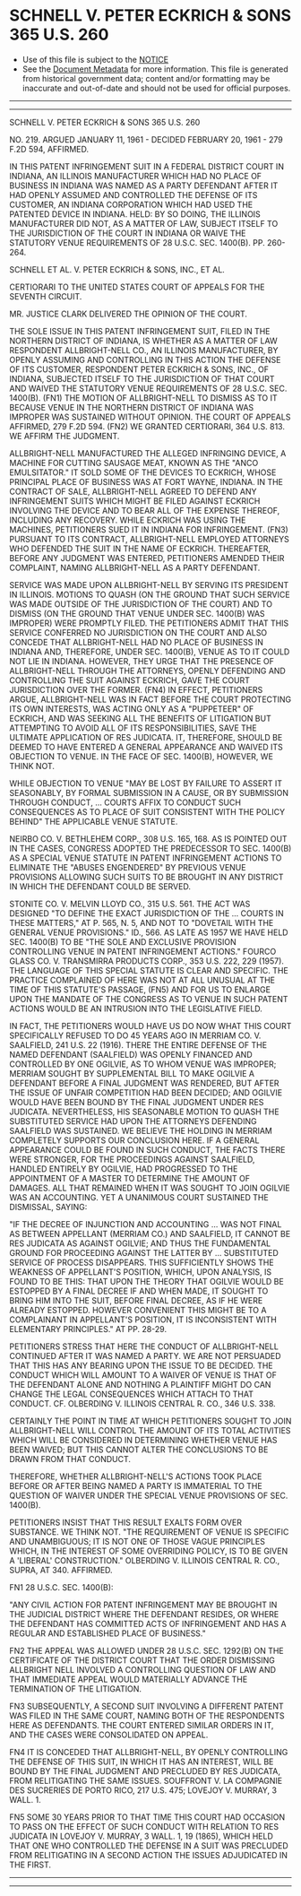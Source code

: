 ---
---

# SCHNELL V. PETER ECKRICH & SONS 365 U.S. 260

* Use of this file is subject to the [NOTICE](https://github.com/publicdocs/notice/blob/master/NOTICE)
* See the [Document Metadata](../../../) for more information.
  This file is generated from historical government data; content and/or formatting may be inaccurate and out-of-date and should not be used for official purposes.

----------
----------

SCHNELL V. PETER ECKRICH & SONS 365 U.S. 260

NO. 219.  ARGUED JANUARY 11, 1961 - DECIDED FEBRUARY 20, 1961 - 279 F.2D 594, AFFIRMED.

IN THIS PATENT INFRINGEMENT SUIT IN A FEDERAL DISTRICT COURT IN INDIANA, AN ILLINOIS MANUFACTURER WHICH HAD NO PLACE OF BUSINESS IN INDIANA WAS NAMED AS A PARTY DEFENDANT AFTER IT HAD OPENLY ASSUMED AND CONTROLLED THE DEFENSE OF ITS CUSTOMER, AN INDIANA CORPORATION WHICH HAD USED THE PATENTED DEVICE IN INDIANA.  HELD:  BY SO DOING, THE ILLINOIS MANUFACTURER DID NOT, AS A MATTER OF LAW, SUBJECT ITSELF TO THE JURISDICTION OF THE COURT IN INDIANA OR WAIVE THE STATUTORY VENUE REQUIREMENTS OF 28 U.S.C. SEC. 1400(B).  PP. 260-264.

SCHNELL ET AL. V. PETER ECKRICH & SONS, INC., ET AL.

CERTIORARI TO THE UNITED STATES COURT OF APPEALS FOR THE SEVENTH CIRCUIT.

MR. JUSTICE CLARK DELIVERED THE OPINION OF THE COURT.

THE SOLE ISSUE IN THIS PATENT INFRINGEMENT SUIT, FILED IN THE NORTHERN DISTRICT OF INDIANA, IS WHETHER AS A MATTER OF LAW RESPONDENT ALLBRIGHT-NELL CO., AN ILLINOIS MANUFACTURER, BY OPENLY ASSUMING AND CONTROLLING IN THIS ACTION THE DEFENSE OF ITS CUSTOMER, RESPONDENT PETER ECKRICH & SONS, INC., OF INDIANA, SUBJECTED ITSELF TO THE JURISDICTION OF THAT COURT AND WAIVED THE STATUTORY VENUE REQUIREMENTS OF 28 U.S.C. SEC. 1400(B).  (FN1)  THE MOTION OF ALLBRIGHT-NELL TO DISMISS AS TO IT BECAUSE VENUE IN THE NORTHERN DISTRICT OF INDIANA WAS IMPROPER WAS SUSTAINED WITHOUT OPINION.  THE COURT OF APPEALS AFFIRMED, 279 F.2D 594.  (FN2)  WE GRANTED CERTIORARI, 364 U.S. 813.  WE AFFIRM THE JUDGMENT.

ALLBRIGHT-NELL MANUFACTURED THE ALLEGED INFRINGING DEVICE, A MACHINE FOR CUTTING SAUSAGE MEAT, KNOWN AS THE "ANCO EMULSITATOR."  IT SOLD SOME OF THE DEVICES TO ECKRICH, WHOSE PRINCIPAL PLACE OF BUSINESS WAS AT FORT WAYNE, INDIANA.  IN THE CONTRACT OF SALE, ALLBRIGHT-NELL AGREED TO DEFEND ANY INFRINGEMENT SUITS WHICH MIGHT BE FILED AGAINST ECKRICH INVOLVING THE DEVICE AND TO BEAR ALL OF THE EXPENSE THEREOF, INCLUDING ANY RECOVERY.  WHILE ECKRICH WAS USING THE MACHINES, PETITIONERS SUED IT IN INDIANA FOR INFRINGEMENT.  (FN3)  PURSUANT TO ITS CONTRACT, ALLBRIGHT-NELL EMPLOYED ATTORNEYS WHO DEFENDED THE SUIT IN THE NAME OF ECKRICH.  THEREAFTER, BEFORE ANY JUDGMENT WAS ENTERED, PETITIONERS AMENDED THEIR COMPLAINT, NAMING ALLBRIGHT-NELL AS A PARTY DEFENDANT.

SERVICE WAS MADE UPON ALLBRIGHT-NELL BY SERVING ITS PRESIDENT IN ILLINOIS.  MOTIONS TO QUASH (ON THE GROUND THAT SUCH SERVICE WAS MADE OUTSIDE OF THE JURISDICTION OF THE COURT) AND TO DISMISS (ON THE GROUND THAT VENUE UNDER SEC. 1400(B) WAS IMPROPER) WERE PROMPTLY FILED.  THE PETITIONERS ADMIT THAT THIS SERVICE CONFERRED NO JURISDICTION ON THE COURT AND ALSO CONCEDE THAT ALLBRIGHT-NELL HAD NO PLACE OF BUSINESS IN INDIANA AND, THEREFORE, UNDER SEC. 1400(B), VENUE AS TO IT COULD NOT LIE IN INDIANA.  HOWEVER, THEY URGE THAT THE PRESENCE OF ALLBRIGHT-NELL THROUGH THE ATTORNEYS, OPENLY DEFENDING AND CONTROLLING THE SUIT AGAINST ECKRICH, GAVE THE COURT JURISDICTION OVER THE FORMER.  (FN4) IN EFFECT, PETITIONERS ARGUE, ALLBRIGHT-NELL WAS IN FACT BEFORE THE COURT PROTECTING ITS OWN INTERESTS, WAS ACTING ONLY AS A "PUPPETEER" OF ECKRICH, AND WAS SEEKING ALL THE BENEFITS OF LITIGATION BUT ATTEMPTING TO AVOID ALL OF ITS RESPONSIBILITIES, SAVE THE ULTIMATE APPLICATION OF RES JUDICATA.  IT, THEREFORE, SHOULD BE DEEMED TO HAVE ENTERED A GENERAL APPEARANCE AND WAIVED ITS OBJECTION TO VENUE.  IN THE FACE OF SEC. 1400(B), HOWEVER, WE THINK NOT.

WHILE OBJECTION TO VENUE "MAY BE LOST BY FAILURE TO ASSERT IT SEASONABLY, BY FORMAL SUBMISSION IN A CAUSE, OR BY SUBMISSION THROUGH CONDUCT,  ...  COURTS AFFIX TO CONDUCT SUCH CONSEQUENCES AS TO PLACE OF SUIT CONSISTENT WITH THE POLICY BEHIND" THE APPLICABLE VENUE STATUTE.

NEIRBO CO. V. BETHLEHEM CORP., 308 U.S. 165, 168.  AS IS POINTED OUT IN THE CASES, CONGRESS ADOPTED THE PREDECESSOR TO SEC. 1400(B) AS A SPECIAL VENUE STATUTE IN PATENT INFRINGEMENT ACTIONS TO ELIMINATE THE "ABUSES ENGENDERED" BY PREVIOUS VENUE PROVISIONS ALLOWING SUCH SUITS TO BE BROUGHT IN ANY DISTRICT IN WHICH THE DEFENDANT COULD BE SERVED.

STONITE CO. V. MELVIN LLOYD CO., 315 U.S. 561.  THE ACT WAS DESIGNED "TO DEFINE THE EXACT JURISDICTION OF THE  ...  COURTS IN THESE MATTERS," AT P. 565, N. 5, AND NOT TO "DOVETAIL WITH THE GENERAL VENUE PROVISIONS."  ID., 566.  AS LATE AS 1957 WE HAVE HELD SEC. 1400(B) TO BE "THE SOLE AND EXCLUSIVE PROVISION CONTROLLING VENUE IN PATENT INFRINGEMENT ACTIONS."  FOURCO GLASS CO. V. TRANSMIRRA PRODUCTS CORP., 353 U.S. 222, 229 (1957).  THE LANGUAGE OF THIS SPECIAL STATUTE IS CLEAR AND SPECIFIC.  THE PRACTICE COMPLAINED OF HERE WAS NOT AT ALL UNUSUAL AT THE TIME OF THIS STATUTE'S PASSAGE, (FN5) AND FOR US TO ENLARGE UPON THE MANDATE OF THE CONGRESS AS TO VENUE IN SUCH PATENT ACTIONS WOULD BE AN INTRUSION INTO THE LEGISLATIVE FIELD.

IN FACT, THE PETITIONERS WOULD HAVE US DO NOW WHAT THIS COURT SPECIFICALLY REFUSED TO DO 45 YEARS AGO IN MERRIAM CO. V. SAALFIELD, 241 U.S. 22 (1916).  THERE THE ENTIRE DEFENSE OF THE NAMED DEFENDANT (SAALFIELD) WAS OPENLY FINANCED AND CONTROLLED BY ONE OGILVIE, AS TO WHOM VENUE WAS IMPROPER; MERRIAM SOUGHT BY SUPPLEMENTAL BILL TO MAKE OGILVIE A DEFENDANT BEFORE A FINAL JUDGMENT WAS RENDERED, BUT AFTER THE ISSUE OF UNFAIR COMPETITION HAD BEEN DECIDED; AND OGILVIE WOULD HAVE BEEN BOUND BY THE FINAL JUDGMENT UNDER RES JUDICATA.  NEVERTHELESS, HIS SEASONABLE MOTION TO QUASH THE SUBSTITUTED SERVICE HAD UPON THE ATTORNEYS DEFENDING SAALFIELD WAS SUSTAINED.  WE BELIEVE THE HOLDING IN MERRIAM COMPLETELY SUPPORTS OUR CONCLUSION HERE.  IF A GENERAL APPEARANCE COULD BE FOUND IN SUCH CONDUCT, THE FACTS THERE WERE STRONGER, FOR THE PROCEEDINGS AGAINST SAALFIELD, HANDLED ENTIRELY BY OGILVIE, HAD PROGRESSED TO THE APPOINTMENT OF A MASTER TO DETERMINE THE AMOUNT OF DAMAGES.  ALL THAT REMAINED WHEN IT WAS SOUGHT TO JOIN OGILVIE WAS AN ACCOUNTING.  YET A UNANIMOUS COURT SUSTAINED THE DISMISSAL, SAYING:

"IF THE DECREE OF INJUNCTION AND ACCOUNTING  ...  WAS NOT FINAL AS BETWEEN APPELLANT (MERRIAM CO.) AND SAALFIELD, IT CANNOT BE RES JUDICATA AS AGAINST OGILVIE; AND THUS THE FUNDAMENTAL GROUND FOR PROCEEDING AGAINST THE LATTER BY  ...  SUBSTITUTED SERVICE OF PROCESS DISAPPEARS.  THIS SUFFICIENTLY SHOWS THE WEAKNESS OF APPELLANT'S POSITION, WHICH, UPON ANALYSIS, IS FOUND TO BE THIS:  THAT UPON THE THEORY THAT OGILVIE WOULD BE ESTOPPED BY A FINAL DECREE IF AND WHEN MADE, IT SOUGHT TO BRING HIM INTO THE SUIT, BEFORE FINAL DECREE, AS IF HE WERE ALREADY ESTOPPED.  HOWEVER CONVENIENT THIS MIGHT BE TO A COMPLAINANT IN APPELLANT'S POSITION, IT IS INCONSISTENT WITH ELEMENTARY PRINCIPLES."  AT PP. 28-29.

PETITIONERS STRESS THAT HERE THE CONDUCT OF ALLBRIGHT-NELL CONTINUED AFTER IT WAS NAMED A PARTY.  WE ARE NOT PERSUADED THAT THIS HAS ANY BEARING UPON THE ISSUE TO BE DECIDED.  THE CONDUCT WHICH WILL AMOUNT TO A WAIVER OF VENUE IS THAT OF THE DEFENDANT ALONE AND NOTHING A PLAINTIFF MIGHT DO CAN CHANGE THE LEGAL CONSEQUENCES WHICH ATTACH TO THAT CONDUCT.  CF. OLBERDING V. ILLINOIS CENTRAL R. CO., 346 U.S. 338.

CERTAINLY THE POINT IN TIME AT WHICH PETITIONERS SOUGHT TO JOIN ALLBRIGHT-NELL WILL CONTROL THE AMOUNT OF ITS TOTAL ACTIVITIES WHICH WILL BE CONSIDERED IN DETERMINING WHETHER VENUE HAS BEEN WAIVED; BUT THIS CANNOT ALTER THE CONCLUSIONS TO BE DRAWN FROM THAT CONDUCT.

THEREFORE, WHETHER ALLBRIGHT-NELL'S ACTIONS TOOK PLACE BEFORE OR AFTER BEING NAMED A PARTY IS IMMATERIAL TO THE QUESTION OF WAIVER UNDER THE SPECIAL VENUE PROVISIONS OF SEC. 1400(B).

PETITIONERS INSIST THAT THIS RESULT EXALTS FORM OVER SUBSTANCE.  WE THINK NOT.  "THE REQUIREMENT OF VENUE IS SPECIFIC AND UNAMBIGUOUS; IT IS NOT ONE OF THOSE VAGUE PRINCIPLES WHICH, IN THE INTEREST OF SOME OVERRIDING POLICY, IS TO BE GIVEN A 'LIBERAL' CONSTRUCTION."  OLBERDING V. ILLINOIS CENTRAL R. CO., SUPRA, AT 340.  AFFIRMED.

FN1  28 U.S.C. SEC. 1400(B):

"ANY CIVIL ACTION FOR PATENT INFRINGEMENT MAY BE BROUGHT IN THE JUDICIAL DISTRICT WHERE THE DEFENDANT RESIDES, OR WHERE THE DEFENDANT HAS COMMITTED ACTS OF INFRINGEMENT AND HAS A REGULAR AND ESTABLISHED PLACE OF BUSINESS."

FN2  THE APPEAL WAS ALLOWED UNDER 28 U.S.C. SEC. 1292(B) ON THE CERTIFICATE OF THE DISTRICT COURT THAT THE ORDER DISMISSING ALLBRIGHT NELL INVOLVED A CONTROLLING QUESTION OF LAW AND THAT IMMEDIATE APPEAL WOULD MATERIALLY ADVANCE THE TERMINATION OF THE LITIGATION.

FN3  SUBSEQUENTLY, A SECOND SUIT INVOLVING A DIFFERENT PATENT WAS FILED IN THE SAME COURT, NAMING BOTH OF THE RESPONDENTS HERE AS DEFENDANTS.  THE COURT ENTERED SIMILAR ORDERS IN IT, AND THE CASES WERE CONSOLIDATED ON APPEAL.

FN4  IT IS CONCEDED THAT ALLBRIGHT-NELL, BY OPENLY CONTROLLING THE DEFENSE OF THIS SUIT, IN WHICH IT HAS AN INTEREST, WILL BE BOUND BY THE FINAL JUDGMENT AND PRECLUDED BY RES JUDICATA, FROM RELITIGATING THE SAME ISSUES.  SOUFFRONT V. LA COMPAGNIE DES SUCRERIES DE PORTO RICO, 217 U.S. 475; LOVEJOY V. MURRAY, 3 WALL.  1.

FN5  SOME 30 YEARS PRIOR TO THAT TIME THIS COURT HAD OCCASION TO PASS ON THE EFFECT OF SUCH CONDUCT WITH RELATION TO RES JUDICATA IN LOVEJOY V. MURRAY, 3 WALL.  1, 19 (1865), WHICH HELD THAT ONE WHO CONTROLLED THE DEFENSE IN A SUIT WAS PRECLUDED FROM RELITIGATING IN A SECOND ACTION THE ISSUES ADJUDICATED IN THE FIRST.


----------
----------

